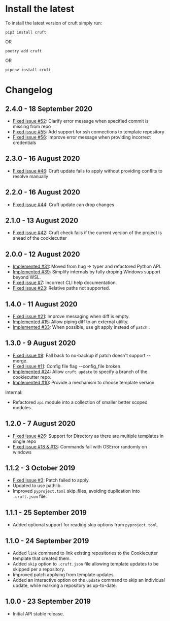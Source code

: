 Install the latest
===================

To install the latest version of cruft simply run:

`pip3 install cruft`

OR

`poetry add cruft`

OR

`pipenv install cruft`


Changelog
=========
## 2.4.0 - 18 September 2020
- [Fixed issue #52](https://github.com/cruft/cruft/issues/52): Clarify error message when specified commit is missing from repo
- [Fixed issue #55](https://github.com/cruft/cruft/issues/55): Add support for ssh connections to template repository
- [Fixed issue #56](https://github.com/cruft/cruft/issues/56): Improve error message when providing incorrect credentials

## 2.3.0 - 16 August 2020
- [Fixed issue #46](https://github.com/cruft/cruft/issues/46): Cruft update fails to apply without providing conflits to resolve manually

## 2.2.0 - 16 August 2020
- [Fixed issue #44](https://github.com/cruft/cruft/issues/44): Cruft update can drop changes

## 2.1.0 - 13 August 2020
- [Fixed issue #42](https://github.com/cruft/cruft/issues/42): Cruft check fails if the current version of the project is ahead of the cookiecutter

## 2.0.0 - 12 August 2020
- [Implemented #31](https://github.com/cruft/cruft/issues/31): Moved from hug -> typer and refactored Python API.
- [Implemented #39](https://github.com/cruft/cruft/issues/39): Simplify internals by fully droping Windows support beyond WSL.
- [Fixed issue #7](https://github.com/cruft/cruft/issues/7): Incorrect CLI help documentation.
- [Fixed issue #23](https://github.com/cruft/cruft/issues/23): Relative paths not supported.

## 1.4.0 - 11 August 2020
- [Fixed issue #21](https://github.com/cruft/cruft/issues/21): Improve messaging when diff is empty.
- [Implemented #15](https://github.com/cruft/cruft/issues/15): Allow piping diff to an external utility.
- [Implemented #33](https://github.com/cruft/cruft/issues/24): When possible, use git apply instead of `patch` .

## 1.3.0 - 9 August 2020
- [Fixed issue #8](https://github.com/cruft/cruft/issues/8): Fall back to no-backup if patch doesn't support --merge.
- [Fixed issue #11](https://github.com/cruft/cruft/issues/11): Config file flag --config_file broken.
- [Implemented #24](https://github.com/cruft/cruft/issues/24): Allow `cruft update` to specify a branch of the cookiecutter repo.
- [Implemented #10](https://github.com/cruft/cruft/issues/10): Provide a mechanism to choose template version.

Internal:
- Refactored `api` module into a collection of smaller better scoped modules.

## 1.2.0 - 7 August 2020
- [Fixed issue #26](https://github.com/cruft/cruft/issues/26): Support for Directory as there are multiple templates in single repo
- [Fixed issue #18 & #13](https://github.com/cruft/cruft/issues/18): Commands fail with OSError randomly on windows

## 1.1.2 - 3 October 2019
- [Fixed Issue #3](https://github.com/cruft/cruft/issues/3): Patch failed to apply.
- Updated to use pathlib.
- Improved `pyproject.toml` skip_files, avoiding duplication into `.cruft.json` file.

## 1.1.1 - 25 September 2019
- Added optional support for reading skip options from `pyproject.toml`.

## 1.1.0 - 24 September 2019
- Added `link` command to link existing repositories to the Cookiecutter template that created them.
- Added `skip` option to `.cruft.json` file allowing template updates to be skipped per a repository.
- Improved patch applying from template updates.
- Added an interactive option on the `update` command to skip an individual update, while marking a repository as up-to-date.

## 1.0.0 - 23 September 2019
- Initial API stable release.
